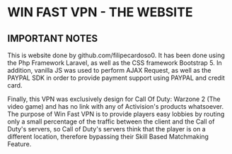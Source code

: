 # WIN FAST VPN - THE WEBSITE 

## IMPORTANT NOTES 

This is website done by github.com/filipecardoso0.
It has been done using the Php Framework Laravel, as well as the CSS framework Bootstrap 5. 
In addition, vanilla JS was used to perform AJAX Request, as well as the PAYPAL SDK in order to provide payment support using PAYPAL and credit card. 

Finally, this VPN was exclusively design for Call Of Duty: Warzone 2 (The video game) and has no link with any of Activision's products whatsoever.
The purpose of Win Fast VPN is to provide players easy lobbies by routing only a small percentage of the traffic between the client and the Call of Duty's servers, so Call of Duty's servers think that the player is on a different location, therefore bypassing their Skill Based Matchmaking Feature.


